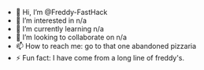 - 👋 Hi, I’m @Freddy-FastHack
- 👀 I’m interested in n/a
- 🌱 I’m currently learning n/a
- 💞️ I’m looking to collaborate on n/a
- 📫 How to reach me: go to that one abandoned pizzaria
- ⚡ Fun fact: I have come from a long line of freddy's.
<!---
Freddy-FastHack/Freddy-FastHack is a ✨ special ✨ repository because its `README.md` (this file) appears on your GitHub profile.
You can click the Preview link to take a look at your changes.
--->
